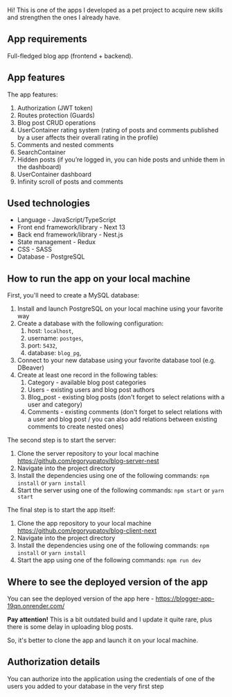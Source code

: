 Hi! This is one of the apps I developed as a pet project to acquire new skills and strengthen the ones I already have.

## App requirements

Full-fledged blog app (frontend + backend).

## App features

The app features:

1) Authorization (JWT token)
2) Routes protection (Guards)
3) Blog post CRUD operations
4) UserContainer rating system (rating of posts and comments published by a user affects their overall rating in the profile)
5) Comments and nested comments
6) SearchContainer
7) Hidden posts (if you’re logged in, you can hide posts and unhide them in the dashboard)
8) UserContainer dashboard
9) Infinity scroll of posts and comments

## Used technologies

* Language - JavaScript/TypeScript
* Front end framework/library - Next 13
* Back end framework/library - Nest.js
* State management - Redux
* CSS - SASS
* Database - PostgreSQL

## How to run the app on your local machine

First, you'll need to create a MySQL database:

1) Install and launch PostgreSQL on your local machine using your favorite way
2) Create a database with the following configuration:
    1) host: `localhost`,
    2) username: `postges`,
    3) port: `5432`,
    5) database: `blog_pg`,
3) Connect to your new database using your favorite database tool (e.g. DBeaver)
4) Create at least one record in the following tables:
    1) Category - available blog post categories
    2) Users - existing users and blog post authors
    3) Blog_post - existing blog posts (don't forget to select relations with a user and category)
    4) Comments - existing comments (don't forget to select relations with a user and blog post / you can also add relations between existing comments to create nested ones)

The second step is to start the server:

1) Clone the server repository to your local machine https://github.com/egoryupatov/blog-server-nest
2) Navigate into the project directory
3) Install the dependencies using one of the following commands: `npm install` or `yarn install`
4) Start the server using one of the following commands: `npm start` or `yarn start`

The final step is to start the app itself:

1) Clone the app repository to your local machine https://github.com/egoryupatov/blog-client-next
2) Navigate into the project directory
3) Install the dependencies using one of the following commands: `npm install` or `yarn install`
4) Start the app using one of the following commands: `npm run dev`

## Where to see the deployed version of the app

You can see the deployed version of the app here - https://blogger-app-19qn.onrender.com/

**Pay attention!** This is a bit outdated build and I update it quite rare, plus there is some delay in uploading blog posts.

So, it's better to clone the app and launch it on your local machine.

## Authorization details

You can authorize into the application using the credentials of one of the users you added to your database in the very first step
